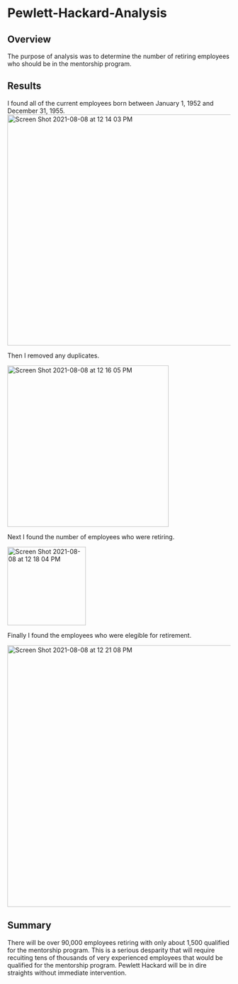 # Pewlett-Hackard-Analysis

## Overview
The purpose of analysis was to determine the number of retiring employees who should be in the mentorship program. 

## Results 
I found all of the current employees born between January 1, 1952 and December 31, 1955. 
<img width="521" alt="Screen Shot 2021-08-08 at 12 14 03 PM" src="https://user-images.githubusercontent.com/48080598/128639988-ce98a01a-d316-424a-94a0-e2de6eb41c39.png">


Then I removed any duplicates.

<img width="364" alt="Screen Shot 2021-08-08 at 12 16 05 PM" src="https://user-images.githubusercontent.com/48080598/128640070-5ab11f92-c1f8-47e1-9968-13d276cd48be.png">

Next I found the number of employees who were retiring.

<img width="177" alt="Screen Shot 2021-08-08 at 12 18 04 PM" src="https://user-images.githubusercontent.com/48080598/128640109-c43150fc-8de3-45ac-bc62-ef0aef047aaa.png">

Finally I found the employees who were elegible for retirement.

<img width="590" alt="Screen Shot 2021-08-08 at 12 21 08 PM" src="https://user-images.githubusercontent.com/48080598/128640181-756fe402-86fb-43b8-8b6c-858a26879bdf.png">

## Summary 

There will be over 90,000 employees retiring with only about 1,500 qualified for the mentorship program. This is a serious desparity that will require recuiting tens of thousands of very experienced employees that would be qualified for the mentorship program. Pewlett Hackard will be in dire straights without immediate intervention.
